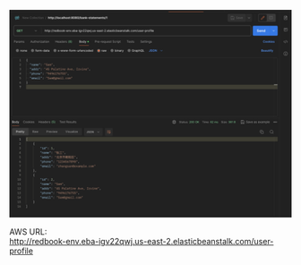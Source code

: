 ![Screenshot 2024-02-06 at 23.48.18.png](Screenshot%202024-02-06%20at%2023.48.18.png)

AWS URL:  
http://redbook-env.eba-igv22qwj.us-east-2.elasticbeanstalk.com/user-profile

